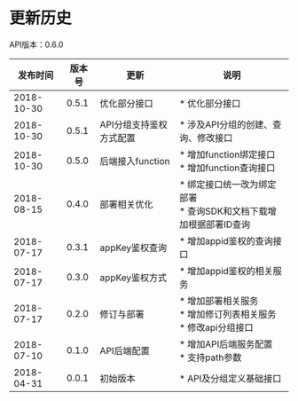 # 更新历史 #
API版本：0.6.0

|发布时间|版本号|更新|说明|
|---|---|---|---|
|2018-10-30|0.5.1|优化部分接口|* 优化部分接口|
|2018-10-30|0.5.1|API分组支持鉴权方式配置|* 涉及API分组的创建、查询、修改接口|
|2018-10-30|0.5.0|后端接入function|* 增加function绑定接口<br>* 增加function查询接口|
|2018-08-15|0.4.0|部署相关优化|* 绑定接口统一改为绑定部署<br>* 查询SDK和文档下载增加根据部署ID查询|
|2018-07-17|0.3.1|appKey鉴权查询|* 增加appid鉴权的查询接口|
|2018-07-17|0.3.0|appKey鉴权方式|* 增加appid鉴权的相关服务|
|2018-07-17|0.2.0|修订与部署|* 增加部署相关服务<br>* 增加修订列表相关服务<br>* 修改api分组接口|
|2018-07-10|0.1.0|API后端配置|* 增加API后端服务配置<br>* 支持path参数|
|2018-04-31|0.0.1|初始版本|* API及分组定义基础接口|
